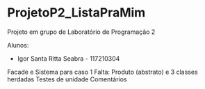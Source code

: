# ProjetoP2_ListaPraMim
Projeto em grupo de Laboratório de Programação 2

Alunos:

* Igor Santa Ritta Seabra - 117210304





Facade e Sistema para caso 1
Falta:
Produto (abstrato) e 3 classes herdadas
Testes de unidade
Comentários